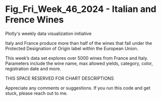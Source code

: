 # Fig_Fri_Week_46_2024 - Italian and Frence Wines
Plotly's weekly data visualization initiative 

Italy and France produce more than half of the wines that fall under the Protected Designation of Origin label within the European Union.

This week’s data set explores over 5000 wines from France and Italy. Parameters include the wine name, max allowed yields, category, color, registration date and more.

THIS SPACE RESERVED FOR CHART DESCRIPTIONS


Appreciate any comments or suggestions. If you run this code and get stuck, please reach out to me.
